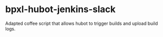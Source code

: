# bpxl-hubot-jenkins-slack
Adapted coffee script that allows hubot to trigger builds and upload build logs.
